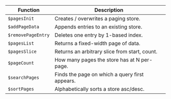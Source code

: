 | Function | Description |
|----------|-------------|
| `$pagesInit` | Creates / overwrites a paging store. |
| `$addPageData` | Appends entries to an existing store. |
| `$removePageEntry` | Deletes one entry by 1-based index. |
| `$pagesList` | Returns a fixed-width page of data. |
| `$pagesSlice` | Returns an arbitrary slice from start, count. |
| `$pageCount` | How many pages the store has at N per-page. |
| `$searchPages` | Finds the page on which a query first appears. |
| `$sortPages` | Alphabetically sorts a store asc/desc. |